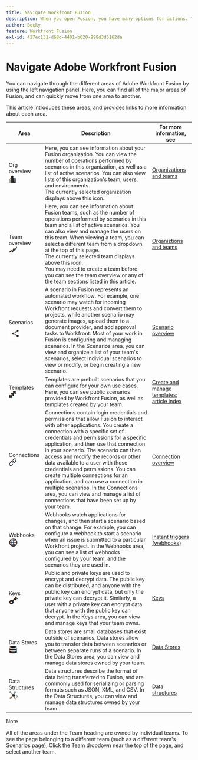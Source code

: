 ```yaml
---
title: Navigate Workfront Fusion
description: When you open Fusion, you have many options for actions. This article helps you understand where to go from here.
author: Becky
feature: Workfront Fusion
exl-id: 427ec131-d68d-4401-b620-998d3d5162da
---
```

# Navigate Adobe Workfront Fusion

You can navigate through the different areas of Adobe Workfront Fusion by using the left navigation panel. Here, you can find all of the major areas of Fusion, and can quickly move from one area to another.

This article introduces these areas, and provides links to more information about each area.

| Area | Description | For more information, see |
|---|---|---|
| Org overview <br> ![Org icon](assets/org-icon.png) | Here, you can see information about your Fusion organization. You can view the number of operations performed by scenarios in this organization, as well as a list of active scenarios. You can also view lists of this organization's team, users, and environments.<br>The currently selected organization displays above this icon.| [Organizations and teams](/help/workfront-fusion/set-up-and-manage-workfront-fusion/set-up-and-manage-orgs-and-teams/set-up-orgs-teams-and-users/org-and-team-overview.md) |
| Team overview  <br> ![Team icon](assets/team-icon.png) | Here, you can see information about Fusion teams, such as the number of operations performed by scenarios in this team and a list of active scenarios. You can also view and manage the users on this team. When viewing a team, you can select a different team from a dropdown at the top of this page.<br>The currently selected team displays above this icon.<br>You may need to create a team before you can see the team overview or any of the team sections listed in this article. | [Organiztions and teams](/help/workfront-fusion/set-up-and-manage-workfront-fusion/set-up-and-manage-orgs-and-teams/set-up-orgs-teams-and-users/org-and-team-overview.md)| 
| Scenarios  <br> ![Scenarios icon](assets/scenarios-icon.png) | A scenario in Fusion represents an automated workflow. For example, one scenario may watch for incoming Workfront requests and convert them to projects, while another scenario may generate images, upload them to a document provider, and add approval tasks to Workfront. Most of your work in Fusion is configuring and managing scenarios. In the Scenarios area, you can view and organize a list of your team's scenarios, select individual scenarios to view or modify, or begin creating a new scenario. | [Scenario overview](/help/workfront-fusion/get-started-with-fusion/understand-fusion/scenario-overview.md) |
| Templates  <br> ![Templates icon](assets/templates-icon.png) | Templates are prebuilt scenarios that you can configure for your own use cases. Here, you can see public scenarios provided by Workfront Fusion, as well as templates created by your team. | [Create and manage templates: article index](/help/workfront-fusion/create-and-manage-templates/create-manage-templates-toc.md) |
| Connections  <br> ![Connections icon](assets/connections-icon.png)| Connections contain login credentials and permissions that allow Fusion to interact with other applications. You create a connection with a specific set of credentials and permissions for a specific application, and then use that connection in your scenario. The scenario can then access and modify the records or other data available to a user with those credentials and permissions. You can create multiple connections for an application, and can use a connection in multiple scenarios. In the Connections area, you can view and manage a list of connections that have been set up by your team.| [Connection overview](/help/workfront-fusion/get-started-with-fusion/understand-fusion/connection-overview.md) | 
| Webhooks <br> ![Webhooks icon](assets/webhooks-icon.png) | Webhooks watch applications for changes, and then start a scenario based on that change. For example, you can configure a webhook to start a scenario when an issue is submitted to a particular Workfront project. In the Webhooks area, you can see a list of webhooks configured by your team, and the scenarios they are used in.| [Instant triggers (webhooks)](/help/workfront-fusion/references/modules/webhooks-reference.md) |
| Keys <br> ![Keys icon](assets/keys-icon.png) | Public and private keys are used to encrypt and decrypt data. The public key can be distributed, and anyone with the public key can encrypt data, but only the private key can decrypt it. Similarly, a user with a private key can encrypt data that anyone with the public key can decrypt. In the Keys area, you can view and manage keys that your team owns. | [Keys](/help/workfront-fusion/references/modules/keys.md) |
| Data Stores  <br> ![Data stores icon](assets/data-store-icon.png) | Data stores are small databases that exist outside of scenarios. Data stores allow you to transfer data between scenarios or between separate runs of a scenario. In the Data Stores area, you can view and manage data stores owned by your team. | [Data Stores](/help/workfront-fusion/create-scenarios/map-data/data-stores.md) | 
| Data Structures <br> ![Data structures icon](assets/data-structure-icon.png) | Data structures describe the format of data being transferred to Fusion, and are commonly used for serializing or parsing formats such as JSON, XML, and CSV. In the Data Structures, you can view and manage data structures owned by your team. | [Data structures](/help/workfront-fusion/references/mapping-panel/data-types/data-structures.md) | 

>[!NOTE]
>
>All of the areas under the Team heading are owned by individual teams. To see the page belonging to a different team (such as a different team's Scenarios page), Click the Team dropdown near the top of the page, and select another team.


